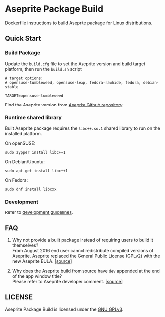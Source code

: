 # Aseprite Package Build

Dockerfile instructions to build Aseprite package for Linux distributions.

## Quick Start

### Build Package
Update the `build.cfg` file to set the Aseprite version and build target platform, then run the `build.sh` script.
```
# target options:
# opensuse-tumbleweed, opensuse-leap, fedora-rawhide, fedora, debian-stable

TARGET=opensuse-tumbleweed
```
Find the Aseprite version from [Aseprite Github repository](https://github.com/aseprite/aseprite/releases).

### Runtime shared library
Built Aseprite package requires the `libc++.so.1` shared library to run on the installed platform.  

On openSUSE:  
```
sudo zypper install libc++1
```

On Debian/Ubuntu:  
```
sudo apt-get install libc++1
```

On Fedora:  
```
sudo dnf install libcxx
```

### Development
Refer to [development guidelines](./DEVELOPMENT.md).

## FAQ
1. Why not provide a built package instead of requiring users to build it themselves?  
From August 2016 end user cannot redistribute compiled versions of Aseprite. Aseprite replaced the General Public License (GPLv2) with the new Aseprite EULA. [[source]](https://www.aseprite.org/faq/#can-i-redistribute-aseprite)  

2. Why does the Aseprite build from source have `dev` appended at the end of the app window title?  
Please refer to Aseprite developer comment. [[source]](https://github.com/aseprite/aseprite/issues/2520#issuecomment-696978431)  

## LICENSE
Aseprite Package Build is licensed under the [GNU GPLv3](./LICENSE).
